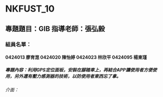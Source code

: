 # NKFUST_10
## 專題題目：GIB 指導老師：張弘毅
### 組員名單：
#### 0424013 廖育滺 0424020 陳怡婷 0424023 林欣平 0424095 楊東瑾
##### 專題內容：利用GPS定位面板，安裝在腳踏車上，再結合APP讓使用者方便使用，另外還有壓力感測器的技術，以防使用者東西忘了拿。
###### 介面：
